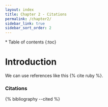 ```yaml
---
layout: index
title: Chapter 2 - Citations
permalink: /chapter2/
sidebar_link: true
sidebar_sort_order: 2
---
```


<div id="toc-wrapper" markdown="1">
* Table of contents
{:toc}
</div>

# Introduction

We can use references like this {% cite ruby %}.

### Citations
{% bibliography --cited %}
